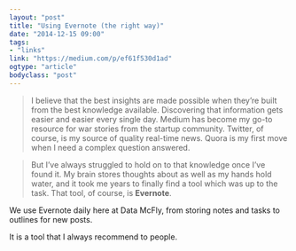 ```yaml
---
layout: "post"
title: "Using Evernote (the right way)"
date: "2014-12-15 09:00"
tags: 
- "links"
link: "https://medium.com/p/ef61f530d1ad"
ogtype: "article"
bodyclass: "post"
---
```


> I believe that the best insights are made possible when they’re built from the best knowledge available. Discovering that information gets easier and easier every single day. Medium has become my go-to resource for war stories from the startup community. Twitter, of course, is my source of quality real-time news. Quora is my first move when I need a complex question answered.

> But I’ve always struggled to hold on to that knowledge once I’ve found it. My brain stores thoughts about as well as my hands hold water, and it took me years to finally find a tool which was up to the task. That tool, of course, is **Evernote**.

We use Evernote daily here at Data McFly, from storing notes and tasks to outlines for new posts.

It is a tool that I always recommend to people.